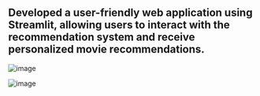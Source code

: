 ## Developed a user-friendly web application using Streamlit, allowing users to interact with the recommendation system and receive personalized movie recommendations.


![image](https://github.com/krushnaDS/Movie_Recommendation_System/assets/138371891/748afde0-41bf-42ad-8e6e-91928298c2ee)


![image](https://github.com/krushnaDS/Movie_Recommendation_System/assets/138371891/bc507dfd-0a4e-4727-8a7f-ef8a45ba5d7b)

